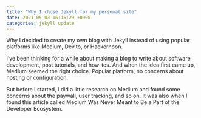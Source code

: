 ```yaml
---
title: "Why I chose Jekyll for my personal site"
date: 2021-05-03 16:15:29 +0900
categories: jekyll update
---
```

Why I decided to create my own blog with Jekyll instead of using popular platforms like Medium, Dev.to, or Hackernoon.

I’ve been thinking for a while about making a blog to write about software development, post tutorials, and how-tos. And when the idea first came up, Medium seemed the right choice. Popular platform, no concerns about hosting or configuration.

But before I started, I did a little research on Medium and found some concerns about the paywall, user tracking, and so on. It was also when I found this article called Medium Was Never Meant to Be a Part of the Developer Ecosystem.

